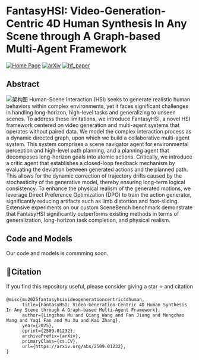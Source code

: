 # FantasyHSI: Video-Generation-Centric 4D Human Synthesis In Any Scene through A Graph-based Multi-Agent Framework

[![Home Page](https://img.shields.io/badge/Project-FantasyHSI-blue.svg)](https://fantasy-amap.github.io/fantasy-hsi/)
[![arXiv](https://img.shields.io/badge/Arxiv-2509.01232-b31b1b.svg?logo=arXiv)](https://arxiv.org/abs/2509.01232)
[![hf_paper](https://img.shields.io/badge/🤗-FantasyHSI-red.svg)](https://huggingface.co/papers/2508.11255)

## Abstract
![架构图](./assets/overview.png)
Human-Scene Interaction (HSI) seeks to generate realistic human behaviors within complex environments, yet it faces significant challenges in handling long-horizon, high-level tasks and generalizing to unseen scenes.  To address these limitations, we introduce FantasyHSI, a novel HSI framework centered on video generation and multi-agent systems that operates without paired data.  We model the complex interaction process as a dynamic directed graph, upon which we build a collaborative multi-agent system.  This system comprises a scene navigator agent for environmental perception and high-level path planning, and a planning agent that decomposes long-horizon goals into atomic actions.  Critically, we introduce a critic agent that establishes a closed-loop feedback mechanism by evaluating the deviation between generated actions and the planned path.  This allows for the dynamic correction of trajectory drifts caused by the stochasticity of the generative model, thereby ensuring long-term logical consistency.  To enhance the physical realism of the generated motions, we leverage Direct Preference Optimization (DPO) to train the action generator, significantly reducing artifacts such as limb distortion and foot-sliding. Extensive experiments on our custom SceneBench benchmark demonstrate that FantasyHSI significantly outperforms existing methods in terms of generalization, long-horizon task completion, and physical realism.

## Code and Models
Our code and models is commming soon.

## 🔗Citation
If you find this repository useful, please consider giving a star ⭐ and citation
```
@misc{mu2025fantasyhsivideogenerationcentric4dhuman,
      title={FantasyHSI: Video-Generation-Centric 4D Human Synthesis In Any Scene through A Graph-based Multi-Agent Framework}, 
      author={Lingzhou Mu and Qiang Wang and Fan Jiang and Mengchao Wang and Yaqi Fan and Mu Xu and Kai Zhang},
      year={2025},
      eprint={2509.01232},
      archivePrefix={arXiv},
      primaryClass={cs.CV},
      url={https://arxiv.org/abs/2509.01232}, 
}
```

